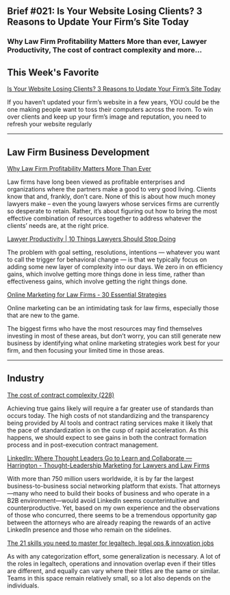 
## Brief #021: Is Your Website Losing Clients? 3 Reasons to Update Your Firm’s Site Today

### Why Law Firm Profitability Matters More than ever, Lawyer Productivity, The cost of contract complexity and more...

## This Week's Favorite

[Is Your Website Losing Clients? 3 Reasons to Update Your Firm’s Site Today](https://www.legalmarketingblog.com/branding-and-positioning/is-your-website-losing-clients-3-reasons-to-update-your-firms-site-today/) 

If you haven’t updated your firm’s website in a few years, YOU could be the one making people want to toss their computers across the room. To win over clients and keep up your firm’s image and reputation, you need to refresh your website regularly

---- 

## Law Firm Business Development

[Why Law Firm Profitability Matters More Than Ever]([awfuel.com](https://www.lawfuel.com/blog/why-law-firm-profitability-matters-more-than-ever/))

Law firms have long been viewed as profitable enterprises and organizations where the partners make a good to very good living. Clients know that and, frankly, don’t care. None of this is about how much money lawyers make – even the young lawyers whose services firms are currently so desperate to retain. Rather, it’s about figuring out how to bring the most effective combination of resources together to address whatever the clients’ needs are, at the right price.

[Lawyer Productivity | 10 Things Lawyers Should Stop Doing](https://www.attorneyatwork.com/10-things-lawyers-stop-doing-lawyer-productivity/)

The problem with goal setting, resolutions, intentions — whatever you want to call the trigger for behavioral change — is that we typically focus on adding some new layer of complexity into our days. We zero in on efficiency gains, which involve getting more things done in less time, rather than effectiveness gains, which involve getting the right things done.

[Online Marketing for Law Firms - 30 Essential Strategies](https://jurisdigital.com/online-marketing-strategies-lawyers/)

Online marketing can be an intimidating task for law firms, especially those that are new to the game.

The biggest firms who have the most resources may find themselves investing in most of these areas, but don’t worry, you can still generate new business by identifying what online marketing strategies work best for your firm, and then focusing your limited time in those areas.


---- 

## Industry

[The cost of contract complexity (228)](https://www.legalevolution.org/2021/03/the-cost-of-contract-complexity-228/)

Achieving true gains likely will require a far greater use of standards than occurs today. The high costs of not standardizing and the transparency being provided by AI tools and contract rating services make it likely that the pace of standardization is on the cusp of rapid acceleration. As this happens, we should expect to see gains in both the contract formation process and in post-execution contract management.

[LinkedIn: Where Thought Leaders Go to Learn and Collaborate — Harrington - Thought-Leadership Marketing for Lawyers and Law Firms](https://www.hcommunications.biz/blog/linkedin-where-thought-leaders-go-to-learn-and-collaborate)

With more than 750 million users worldwide, it is by far the largest business-to-business social networking platform that exists. That attorneys—many who need to build their books of business and who operate in a B2B environment—would avoid LinkedIn seems counterintuitive and counterproductive. Yet, based on my own experience and the observations of those who concurred, there seems to be a tremendous opportunity gap between the attorneys who are already reaping the rewards of an active LinkedIn presence and those who remain on the sidelines.

[The 21 skills you need to master for legaltech, legal ops & innovation jobs](https://lawtomated.com/legaltech-careers-guide-the-21-skills-of-legaltech-ops-innovation-roles/)

As with any categorization effort, some generalization is necessary. A lot of the roles in legaltech, operations and innovation overlap even if their titles are different, and equally can vary where their titles are the same or similar. Teams in this space remain relatively small, so a lot also depends on the individuals.



